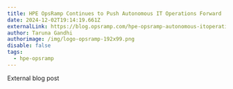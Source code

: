 ```yaml
---
title: HPE OpsRamp Continues to Push Autonomous IT Operations Forward
date: 2024-12-02T19:14:19.661Z
externalLink: https://blog.opsramp.com/hpe-opsramp-autonomous-itoperations
author: Taruna Gandhi
authorimage: /img/logo-opsramp-192x99.png
disable: false
tags:
  - hpe-opsramp
---
```

External blog post